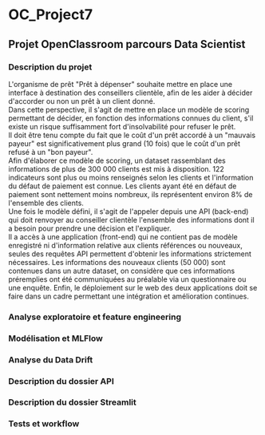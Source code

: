 # OC_Project7
## Projet OpenClassroom parcours Data Scientist

### Description du projet
L'organisme de prêt "Prêt à dépenser" souhaite mettre en place une interface à destination des conseillers clientèle, afin de les aider à décider d'accorder ou non un prêt à un client donné.  
Dans cette perspective, il s'agit de mettre en place un modèle de scoring permettant de décider, en fonction des informations connues du client, s'il existe un risque suffisamment fort d'insolvabilité pour refuser le prêt.  
Il doit être tenu compte du fait que le coût d'un prêt accordé à un "mauvais payeur" est significativement plus grand (10 fois) que le coût d'un prêt refusé à un "bon payeur".  
Afin d'élaborer ce modèle de scoring, un dataset rassemblant des informations de plus de 300 000 clients est mis à disposition. 122 indicateurs sont plus ou moins renseignés selon les clients et l'information du défaut de paiement est connue. Les clients ayant été en défaut de paiement sont nettement moins nombreux, ils représentent environ 8% de l'ensemble des clients.  
Une fois le modèle défini, il s'agit de l'appeler depuis une API (back-end) qui doit renvoyer au conseiller clientèle l'ensemble des informations dont il a besoin pour prendre une décision et l'expliquer.  
Il a accès à une application (front-end) qui ne contient pas de modèle enregistré ni d'information relative aux clients références ou nouveaux, seules des requêtes API permettent d'obtenir les informations strictement nécessaires. Les informations des nouveaux clients (50 000) sont contenues dans un autre dataset, on considère que ces informations préremplies ont été communiquées au préalable via un questionnaire ou une enquête.
Enfin, le déploiement sur le web des deux applications doit se faire dans un cadre permettant une intégration et amélioration continues.

### Analyse exploratoire et feature engineering

### Modélisation et MLFlow

### Analyse du Data Drift

### Description du dossier API

### Description du dossier Streamlit

### Tests et workflow
